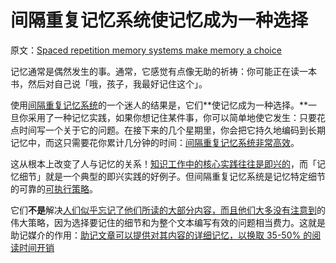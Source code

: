 # 间隔重复记忆系统使记忆成为一种选择

原文：[Spaced repetition memory systems make memory a choice](https://notes.andymatuschak.org/z4bR1HVvDUhMXDm5SJB4Tiw4xGbrm9AfXWgbc)

记忆通常是偶然发生的事。通常，它感觉有点像无助的祈祷：你可能正在读一本书，然后对自己说「哦，孩子，我最好记住这个」。

使用[间隔重复记忆系统](https://notes.andymatuschak.org/z4eXdSMJFv2qVGXSUEKH4vdcHBrLHcFY1ZGfC)的一个迷人的结果是，它们**使记忆成为一种选择。**一旦你采用了一种记忆实践，如果你想记住某件事，你可以简单地使它发生：只要花点时间写一个关于它的问题。在接下来的几个星期里，你会把它持久地编码到长期记忆中，而这只需要花你累计几分钟的时间：[间隔重复记忆系统非常高效](https://notes.andymatuschak.org/z5rVJfPsyCU3pHBbhwef9DNR5fohTHCQFJWir)。

这从根本上改变了人与记忆的关系！[知识工作中的核心实践往往是即兴的](https://notes.andymatuschak.org/z7z6uFero1JXyANDsq7P4RzeUemPWrHD7Ejmn)，而「记忆细节」就是一个典型的即兴实践的好例子。但间隔重复记忆系统是记忆特定细节的可靠的[可执行策略](https://notes.andymatuschak.org/z53fk5XwrsnueNDDCq6WNe2VbPhrDGQmmVgNS)。

它们**不是**解决[人们似乎忘记了他们所读的大部分内容，而且他们大多没有注意到](https://notes.andymatuschak.org/z3d6dFhTA5zTmykZ3zh4Y2vCw3aVbUxRiQQcc)的伟大策略，因为选择要记住的细节和为整个文本编写有效的问题相当费力。这就是助记媒介的作用：[助记文章可以提供对其内容的详细记忆，以换取 35-50% 的阅读时间开销](https://notes.andymatuschak.org/z3bWum57HwBPxDJuBNYg3fgNK6tU15QF8srNF)